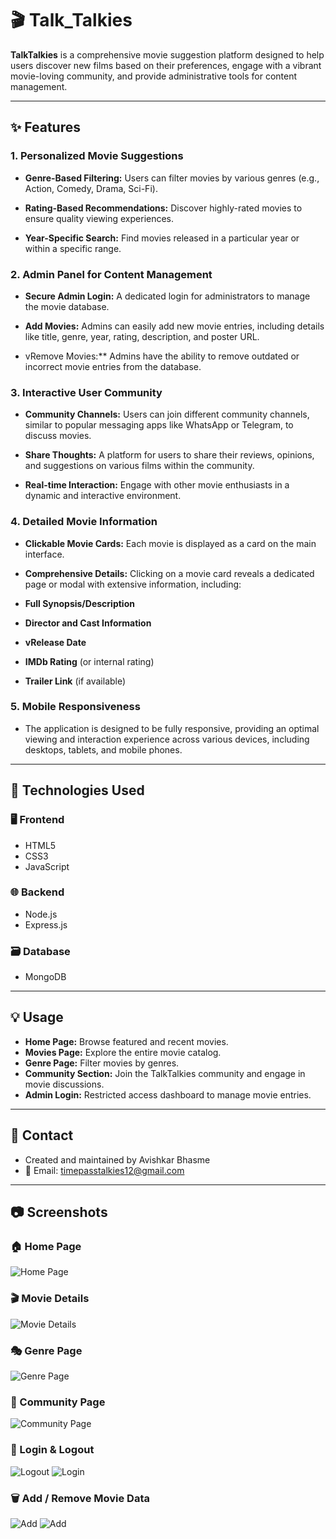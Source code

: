 # 🎬 Talk_Talkies

**TalkTalkies** is a comprehensive movie suggestion platform designed to help users discover new films based on their preferences, engage with a vibrant movie-loving community, and provide administrative tools for content management.

---

## ✨ Features


### 1. Personalized Movie Suggestions
- **Genre-Based Filtering:** Users can filter movies by various genres (e.g., Action, Comedy, Drama, Sci-Fi).

- **Rating-Based Recommendations:** Discover highly-rated movies to ensure quality viewing experiences.

- **Year-Specific Search:** Find movies released in a particular year or within a specific range.

### 2. Admin Panel for Content Management
- **Secure Admin Login:** A dedicated login for administrators to manage the movie database.

- **Add Movies:** Admins can easily add new movie entries, including details like title, genre, year, rating, description, and poster URL.

- vRemove Movies:** Admins have the ability to remove outdated or incorrect movie entries from the database.

### 3. Interactive User Community
- **Community Channels:** Users can join different community channels, similar to popular messaging apps like WhatsApp or Telegram, to discuss movies.

- **Share Thoughts:** A platform for users to share their reviews, opinions, and suggestions on various films within the community.

- **Real-time Interaction:** Engage with other movie enthusiasts in a dynamic and interactive environment.

### 4. Detailed Movie Information
- **Clickable Movie Cards:** Each movie is displayed as a card on the main interface.

- **Comprehensive Details:** Clicking on a movie card reveals a dedicated page or modal with extensive information, including:

- **Full Synopsis/Description**

- **Director and Cast Information**

- **vRelease Date**

- **IMDb Rating** (or internal rating)

- **Trailer Link** (if available)

### 5. Mobile Responsiveness
- The application is designed to be fully responsive, providing an optimal viewing and interaction experience across various devices, including desktops, tablets, and mobile phones.

---

## 🚀 Technologies Used

### 🖥 Frontend
- HTML5  
- CSS3
- JavaScript

### 🌐 Backend
- Node.js  
- Express.js

### 🗃️ Database
- MongoDB

---

## 💡 Usage

- **Home Page:** Browse featured and recent movies.
- **Movies Page:** Explore the entire movie catalog.
- **Genre Page:** Filter movies by genres.
- **Community Section:** Join the TalkTalkies community and engage in movie discussions.
- **Admin Login:** Restricted access dashboard to manage movie entries.

---

## 📧 Contact
- Created and maintained by Avishkar Bhasme
- 📩 Email: timepasstalkies12@gmail.com

---

## 📷 Screenshots

### 🏠 Home Page
![Home Page](./images/main.png)

### 🎬 Movie Details
![Movie Details](./images/mov.png)

### 🎭 Genre Page
![Genre Page](./images/gen.png)

### 💬 Community Page
![Community Page](./images/comm.png)

### 🔐 Login & Logout
![Logout](./images/logou.png)
![Login](./images/log.png)


### 🗑️ Add / Remove Movie Data
![Add](./images/ad.png)
![Add](./images/dl.png)
